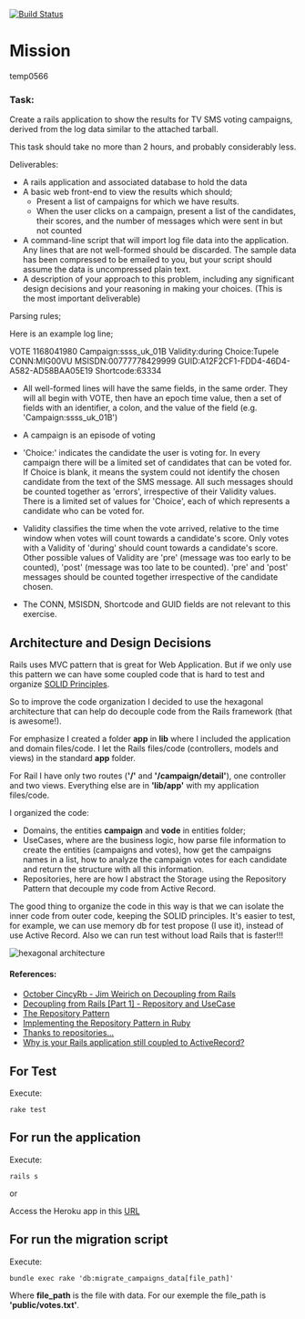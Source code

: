 [![Build
Status](https://travis-ci.org/agranado2k/mgg_campaign.svg?branch=master)](https://travis-ci.org/agranado2k/mgg_campaign)

# Mission
temp0566

### Task:

Create a rails application to show the results for TV SMS voting
campaigns,
derived from the log data similar to the attached tarball.

This task should take no more than 2 hours, and probably considerably
less.

Deliverables:

 - A rails application and associated database to hold the data
 - A basic web front-end to view the results which should;
   - Present a list of campaigns for which we have results.
   - When the user clicks on a campaign, present a list of the
     candidates, their scores, and the number of messages which were
sent in
     but not counted
 - A command-line script that will import log file data into the
   application.
   Any lines that are not well-formed should be discarded. The sample
data
   has been compressed to be emailed to you, but your script should
assume
   the data is uncompressed plain text.
 - A description of your approach to this problem, including any
   significant design decisions and your reasoning in making your
   choices. (This is the most important deliverable)

Parsing rules;

Here is an example log line;

VOTE 1168041980 Campaign:ssss_uk_01B Validity:during Choice:Tupele
CONN:MIG00VU MSISDN:00777778429999
GUID:A12F2CF1-FDD4-46D4-A582-AD58BAA05E19 Shortcode:63334

- All well-formed lines will have the same fields, in the same order.
  They
 will all begin with VOTE, then have an epoch time value, then a set
 of fields with an identifier, a colon, and the value of the field
 (e.g. 'Campaign:ssss_uk_01B')

- A campaign is an episode of voting

- 'Choice:' indicates the candidate the user is voting for. In every
  campaign
 there will be a limited set of candidates that can be voted for.
 If Choice is blank, it means the system could not identify the chosen
 candidate from the text of the SMS message. All such messages should
 be counted together as 'errors', irrespective of their Validity
 values. There is a limited set of values for 'Choice', each of which
 represents a candidate who can be voted for.

- Validity classifies the time when the vote arrived, relative to the
  time
 window when votes will count towards a candidate's score.  Only votes
 with a Validity of 'during' should count towards a candidate's score.
 Other possible values of Validity are 'pre' (message was too early to
be
 counted), 'post' (message was too late to be counted). 'pre' and 'post'
 messages should be counted together irrespective of the candidate
chosen.

- The CONN, MSISDN, Shortcode and GUID fields are not relevant to this
 exercise.
 
## Architecture and Design Decisions
Rails uses MVC pattern that is great for Web Application. But if we only
use this pattern we can have some coupled code that is hard to test and
organize [SOLID
Principles](https://en.wikipedia.org/wiki/SOLID_(object-oriented_design)).

So to improve the code organization I decided to use the hexagonal
architecture that can help do decouple code from the Rails framework
(that is awesome!).

For emphasize I created a folder **app** in **lib** where I included the
application and domain files/code. I let the Rails files/code
(controllers, models and views) in the standard **app** folder.

For Rail I have only two routes (**'/'** and **'/campaign/detail'**),
one controller and two views. Everything else are in **'lib/app'** with
my application files/code. 

I organized the code: 
- Domains, the entities **campaign** and **vode** in entities folder;
- UseCases, where are the business logic, how parse file information to
  create the entities (campaigns and votes), how get the campaigns names
in a list, how to analyze the campaign votes for each candidate and
return the structure with all this information. 
- Repositories, here are how I abstract the Storage using the Repository
  Pattern that decouple my code from Active Record.

The good thing to organize the code in this way is that we can isolate
the inner code from outer code, keeping the SOLID principles. 
It's easier to test, for example, we can use memory db for test propose
(I use it), instead of use Active Record. Also we can run test without
load Rails that is faster!!!

![hexagonal
architecture](https://raw.githubusercontent.com/smakagon/decoupling/master/public/possible.png)


#### References:
- [October CincyRb - Jim Weirich on Decoupling from
  Rails](https://www.youtube.com/watch?v=tg5RFeSfBM4)
- [Decoupling from Rails [Part 1] - Repository and
  UseCase](http://rubyblog.pro/2017/03/decoupling-from-rails-repository-and-use-case)
- [The Repository
  Pattern](https://8thlight.com/blog/mike-ebert/2013/03/23/the-repository-pattern.html)
- [Implementing the Repository Pattern in
  Ruby](http://hawkins.io/2013/10/implementing_the_repository_pattern/)
- [Thanks to
  repositories...](http://blog.arkency.com/2015/06/thanks-to-repositories/)
- [Why is your Rails application still coupled to
  ActiveRecord?](https://blog.lelonek.me/why-is-your-rails-application-still-coupled-to-activerecord-efe34d657c91)


## For Test
Execute:
```
rake test
```

## For run the application
Execute:
```
rails s
```
or

Access the Heroku app in this
[URL](https://mgagecampaign.herokuapp.com/)

## For run the migration script
Execute:
```
bundle exec rake 'db:migrate_campaigns_data[file_path]'
```
Where **file_path** is the file with data. For our exemple the file_path
is **'public/votes.txt'**.

